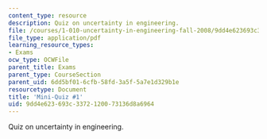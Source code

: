 ```yaml
---
content_type: resource
description: Quiz on uncertainty in engineering.
file: /courses/1-010-uncertainty-in-engineering-fall-2008/9dd4e623693c3372120073136d8a6964_mini_quiz_5.pdf
file_type: application/pdf
learning_resource_types:
- Exams
ocw_type: OCWFile
parent_title: Exams
parent_type: CourseSection
parent_uid: 6dd5bf01-6cfb-58fd-3a5f-5a7e1d329b1e
resourcetype: Document
title: 'Mini-Quiz #1'
uid: 9dd4e623-693c-3372-1200-73136d8a6964
---
```

Quiz on uncertainty in engineering.

